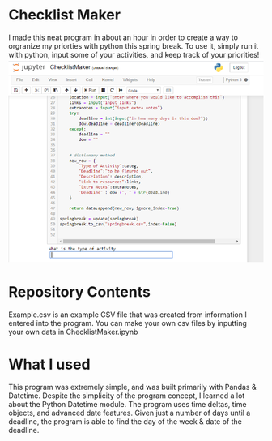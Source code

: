 # Checklist Maker
I made this neat program in about an hour in order to create a way to orgranize my priorties with python this spring break. To use it, simply run it with python, input some of your activities, and keep track of your priorities!
![](demo2.PNG)
#  Repository Contents
Example.csv is an example CSV file that was created from information I entered into the program.
You can make your own csv files by inputting your own data in ChecklistMaker.ipynb

#  What I used
This program was extremely simple, and was built primarily with Pandas & Datetime. Despite the simplicity of the program concept, I learned a lot about the Python Datetime module. The program uses time deltas, time objects, and advanced date features. Given just a number of days until a deadline, the program is able to find the day of the week & date of the deadline.
